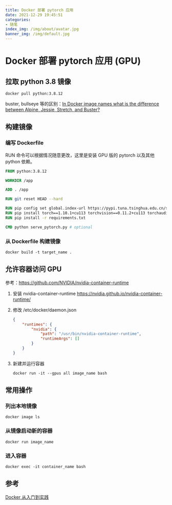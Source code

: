 ```yaml
---
title: Docker 部署 pytorch 应用
date: 2021-12-29 19:45:51
categories:
- 随笔
index_img: /img/about/avatar.jpg
banner_img: /img/default.jpg
---
```


# Docker 部署 pytorch 应用 (GPU)

## 拉取 python 3.8 镜像

```shell
docker pull python:3.8.12
```

buster, bullseye 等的区别：[In Docker image names what is the difference between Alpine, Jessie, Stretch, and Buster?](https://stackoverflow.com/questions/52083380/in-docker-image-names-what-is-the-difference-between-alpine-jessie-stretch-an)

## 构建镜像

### 编写  Dockerfile 

RUN 命令可以根据情况随意更改，这里是安装 GPU 版的 pytorch 以及其他 python 依赖。

```dockerfile
FROM python:3.8.12

WORKDIR /app

ADD . /app

RUN git reset HEAD --hard

RUN pip config set global.index-url https://pypi.tuna.tsinghua.edu.cn/simple
RUN pip install torch==1.10.1+cu113 torchvision==0.11.2+cu113 torchaudio===0.10.1+cu113 -f https://download.pytorch.org/whl/cu113/torch_stable.html
RUN pip install -r requirements.txt

CMD python serve_pytorch.py # optional
```

### 从 Dockerfile 构建镜像

```shell
docker build -t target_name .
```

## 允许容器访问 GPU

参考：https://github.com/NVIDIA/nvidia-container-runtime

1. 安装 nvidia-container-runtime https://nvidia.github.io/nvidia-container-runtime/

2. 修改 /etc/docker/daemon.json

    ```json
    {
        "runtimes": {
            "nvidia": {
                "path": "/usr/bin/nvidia-container-runtime",
                "runtimeArgs": []
            }
        }
    }

3. 新建并运行容器
    
    ```shell
    docker run -it --gpus all image_name bash
    ```

## 常用操作

### 列出本地镜像

```shell
docker image ls
```

### 从镜像启动新的容器

```shell
docker run image_name
```

### 进入容器

```shell
docker exec -it container_name bash
```

## 参考

[Docker 从入门到实践](https://yeasy.gitbook.io/docker_practice/)

